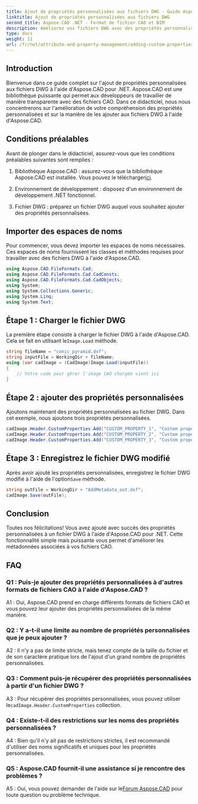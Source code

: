 ```yaml
---
title: Ajout de propriétés personnalisées aux fichiers DWG - Guide Aspose.CAD
linktitle: Ajout de propriétés personnalisées aux fichiers DWG
second_title: Aspose.CAD .NET - Format de fichier CAO et BIM
description: Améliorez vos fichiers DWG avec des propriétés personnalisées à l'aide d'Aspose.CAD pour .NET. Suivez notre guide étape par étape pour ajouter des métadonnées significatives sans effort.
type: docs
weight: 11
url: /fr/net/attribute-and-property-management/adding-custom-properties-to-dwg/
---
```

## Introduction

Bienvenue dans ce guide complet sur l'ajout de propriétés personnalisées aux fichiers DWG à l'aide d'Aspose.CAD pour .NET. Aspose.CAD est une bibliothèque puissante qui permet aux développeurs de travailler de manière transparente avec des fichiers CAO. Dans ce didacticiel, nous nous concentrerons sur l'amélioration de votre compréhension des propriétés personnalisées et sur la manière de les ajouter aux fichiers DWG à l'aide d'Aspose.CAD.

## Conditions préalables

Avant de plonger dans le didacticiel, assurez-vous que les conditions préalables suivantes sont remplies :

1.  Bibliothèque Aspose.CAD : assurez-vous que la bibliothèque Aspose.CAD est installée. Vous pouvez le télécharger[ici](https://releases.aspose.com/cad/net/).

2. Environnement de développement : disposez d'un environnement de développement .NET fonctionnel.

3. Fichier DWG : préparez un fichier DWG auquel vous souhaitez ajouter des propriétés personnalisées.

## Importer des espaces de noms

Pour commencer, vous devez importer les espaces de noms nécessaires. Ces espaces de noms fournissent les classes et méthodes requises pour travailler avec des fichiers DWG à l'aide d'Aspose.CAD.

```csharp
using Aspose.CAD.FileFormats.Cad;
using Aspose.CAD.FileFormats.Cad.CadConsts;
using Aspose.CAD.FileFormats.Cad.CadObjects;
using System;
using System.Collections.Generic;
using System.Linq;
using System.Text;
```

## Étape 1 : Charger le fichier DWG

 La première étape consiste à charger le fichier DWG à l'aide d'Aspose.CAD. Cela se fait en utilisant le`Image.Load` méthode.

```csharp
string fileName = "conic_pyramid.dxf";
string inputFile = WorkingDir + fileName;
using (var cadImage = (CadImage)Image.Load(inputFile))
{
    // Votre code pour gérer l'image CAO chargée vient ici
}
```

## Étape 2 : ajouter des propriétés personnalisées

Ajoutons maintenant des propriétés personnalisées au fichier DWG. Dans cet exemple, nous ajoutons trois propriétés personnalisées.

```csharp
cadImage.Header.CustomProperties.Add("CUSTOM_PROPERTY_1", "Custom property test 1");
cadImage.Header.CustomProperties.Add("CUSTOM_PROPERTY_2", "Custom property test 2");
cadImage.Header.CustomProperties.Add("CUSTOM_PROPERTY_3", "Custom property test 3");
```

## Étape 3 : Enregistrez le fichier DWG modifié

 Après avoir ajouté les propriétés personnalisées, enregistrez le fichier DWG modifié à l'aide de l'option`Save` méthode.

```csharp
string outFile = WorkingDir + "AddMetadata_out.dxf";
cadImage.Save(outFile);
```

## Conclusion

Toutes nos félicitations! Vous avez ajouté avec succès des propriétés personnalisées à un fichier DWG à l'aide d'Aspose.CAD pour .NET. Cette fonctionnalité simple mais puissante vous permet d'améliorer les métadonnées associées à vos fichiers CAO.

## FAQ

### Q1 : Puis-je ajouter des propriétés personnalisées à d'autres formats de fichiers CAO à l'aide d'Aspose.CAD ?

A1 : Oui, Aspose.CAD prend en charge différents formats de fichiers CAO et vous pouvez leur ajouter des propriétés personnalisées de la même manière.

### Q2 : Y a-t-il une limite au nombre de propriétés personnalisées que je peux ajouter ?

A2 : Il n'y a pas de limite stricte, mais tenez compte de la taille du fichier et de son caractère pratique lors de l'ajout d'un grand nombre de propriétés personnalisées.

### Q3 : Comment puis-je récupérer des propriétés personnalisées à partir d'un fichier DWG ?

 A3 : Pour récupérer des propriétés personnalisées, vous pouvez utiliser le`cadImage.Header.CustomProperties` collection.

### Q4 : Existe-t-il des restrictions sur les noms des propriétés personnalisées ?

A4 : Bien qu'il n'y ait pas de restrictions strictes, il est recommandé d'utiliser des noms significatifs et uniques pour les propriétés personnalisées.

### Q5 : Aspose.CAD fournit-il une assistance si je rencontre des problèmes ?

 A5 : Oui, vous pouvez demander de l'aide sur le[Forum Aspose.CAD](https://forum.aspose.com/c/cad/19) pour toute question ou problème technique.